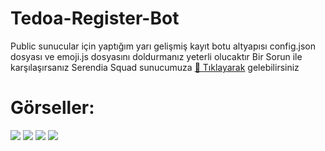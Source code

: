 # Tedoa-Register-Bot
Public sunucular için yaptığım yarı gelişmiş kayıt botu altyapısı config.json dosyası ve emoji.js dosyasını doldurmanız yeterli olucaktır
Bir Sorun ile karşılaşırsanız Serendia Squad sunucumuza [🏡 Tıklayarak](https://discord.gg/pM7XasrWQt) gelebilirsiniz

# Görseller:
<img src="https://cdn.discordapp.com/attachments/860910432130564106/867131189810692096/unknown.png">
<img src="https://cdn.discordapp.com/attachments/860910432130564106/867131486817353749/unknown.png">
<img src="https://cdn.discordapp.com/attachments/860910432130564106/867131955955105842/unknown.png">
<img src="https://cdn.discordapp.com/attachments/860910432130564106/867132098821357588/unknown.png">
